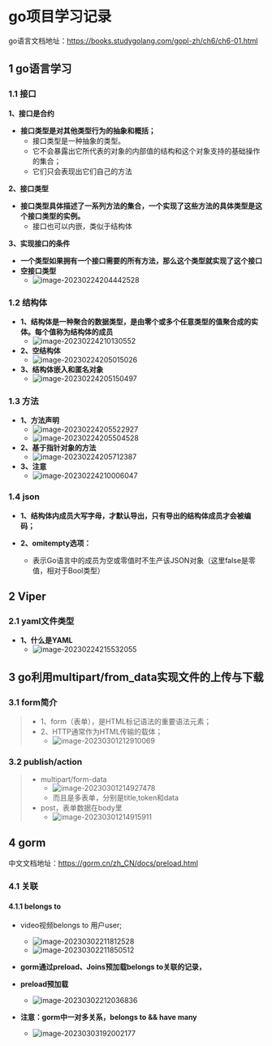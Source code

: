 # go项目学习记录

go语言文档地址：https://books.studygolang.com/gopl-zh/ch6/ch6-01.html

## 1 go语言学习

### 1.1 接口

**1、接口是合约**

- **接口类型是对其他类型行为的抽象和概括；**
  - 接口类型是一种抽象的类型。
  - 它不会暴露出它所代表的对象的内部值的结构和这个对象支持的基础操作的集合；
  - 它们只会表现出它们自己的方法

**2、接口类型**

- **接口类型具体描述了一系列方法的集合，一个实现了这些方法的具体类型是这个接口类型的实例。**
  - 接口也可以内嵌，类似于结构体

**3、实现接口的条件**

- **一个类型如果拥有一个接口需要的所有方法，那么这个类型就实现了这个接口**
- **空接口类型**
  - ![image-20230224204442528](https://raw.githubusercontent.com/caterpillar-0/picture/main/image-20230224204442528.png)

### 1.2 结构体

- **1、结构体是一种聚合的数据类型，是由零个或多个任意类型的值聚合成的实体。每个值称为结构体的成员**
  - ![image-20230224210130552](https://raw.githubusercontent.com/caterpillar-0/picture/main/image-20230224210130552.png)
- **2、空结构体**
  - ![image-20230224205015026](https://raw.githubusercontent.com/caterpillar-0/picture/main/image-20230224205015026.png)
- **3、结构体嵌入和匿名对象**
  - ![image-20230224205150497](https://raw.githubusercontent.com/caterpillar-0/picture/main/image-20230224205150497.png)



### 1.3 方法

- **1、方法声明**
  - ![image-20230224205522927](https://raw.githubusercontent.com/caterpillar-0/picture/main/image-20230224205522927.png)
  - ![image-20230224205504528](https://raw.githubusercontent.com/caterpillar-0/picture/main/image-20230224205504528.png)
- **2、基于指针对象的方法**
  - ![image-20230224205712387](.assets/image-20230224205712387.png)
- **3、注意**
  - ![image-20230224210006047](https://raw.githubusercontent.com/caterpillar-0/picture/main/image-20230224210006047.png)

### 1.4 json

- **1、结构体内成员大写字母，才默认导出，只有导出的结构体成员才会被编码；**

- **2、omitempty选项：**
  - 表示Go语言中的成员为空或零值时不生产该JSON对象（这里false是零值，相对于Bool类型）





## 2 Viper

### 2.1 yaml文件类型

* **1、什么是YAML**
  * ![image-20230224215532055](https://raw.githubusercontent.com/caterpillar-0/picture/main/image-20230224215532055.png)





## 3 go利用multipart/from_data实现文件的上传与下载

### 3.1 form简介

> - 1、form（表单），是HTML标记语法的重要语法元素；
> - 2、HTTP通常作为HTML传输的载体；
>   - ![image-20230301212910069](.assets/image-20230301212910069.png)





### 3.2 publish/action

> - multipart/form-data
>   - ![image-20230301214927478](.assets/image-20230301214927478.png)
>   - 而且是多表单，分别是title,token和data
> - post，表单数据在body里
>   - ![image-20230301214915911](.assets/image-20230301214915911.png)





## 4 gorm

中文文档地址：https://gorm.cn/zh_CN/docs/preload.html

### 4.1 关联 

#### 4.1.1 belongs to

- video视频belongs to 用户user;
  - ![image-20230302211812528](.assets/image-20230302211812528.png)
  - ![image-20230302211850512](.assets/image-20230302211850512.png)
- **gorm通过preload、Joins预加载belongs to关联的记录，**
- **preload预加载**
  - ![image-20230302212036836](.assets/image-20230302212036836.png)

- **注意：gorm中一对多关系，belongs to && have many**
  - ![image-20230303192002177](.assets/image-20230303192002177.png)





















